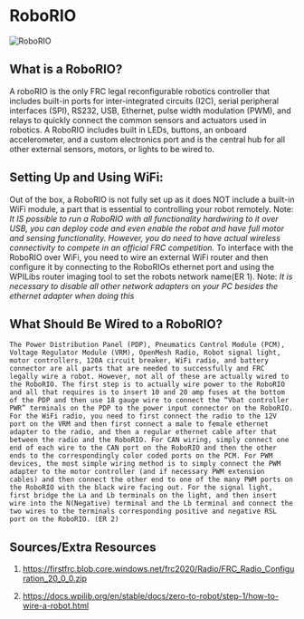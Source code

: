 # RoboRIO

![RoboRIO](/static/imgs/vendors/roborio.png)

## What is a RoboRIO?

A roboRIO is the only FRC legal reconfigurable robotics controller that includes built-in ports for inter-integrated circuits (I2C), serial peripheral interfaces (SPI), RS232, USB, Ethernet, pulse width modulation (PWM), and relays to quickly connect the common sensors and actuators used in robotics. A RoboRIO includes built in LEDs, buttons, an onboard accelerometer, and a custom electronics port and is the central hub for all other external sensors, motors, or lights to be wired to.

## Setting Up and Using WiFi: 

Out of the box, a RoboRIO is not fully set up as it does NOT include a built-in WiFi module, a part that is essential to controlling your robot remotely. Note: *It IS possible to run a RoboRIO with all functionality hardwiring to it over USB, you can deploy code and even enable the robot and have full motor and sensing functionality. However, you do need to have actual wireless connectivity to compete in an official FRC competition.* To interface with the RoboRIO over WiFi, you need to wire an external WiFi router and then configure it by connecting to the RoboRIOs ethernet port and using the WPILibs router imaging tool to set the robots network name(ER 1). Note: *It is necessary to disable all other network adapters on your PC besides the ethernet adapter when doing this*

## What Should Be Wired to a RoboRIO?

    The Power Distribution Panel (PDP), Pneumatics Control Module (PCM), Voltage Regulator Module (VRM), OpenMesh Radio, Robot signal light, motor controllers, 120A circuit breaker, WiFi radio, and battery connector are all parts that are needed to successfully and FRC legally wire a robot. However, not all of these are actually wired to the RoboRIO. The first step is to actually wire power to the RoboRIO and all that requires is to insert 10 and 20 amp fuses at the bottom of the PDP and then use 18 gauge wire to connect the “Vbat controller PWR” terminals on the PDP to the power input connector on the RoboRIO. For the WiFi radio, you need to first connect the radio to the 12V port on the VRM and then first connect a male to female ethernet adapter to the radio, and then a regular ethernet cable after that between the radio and the RoboRIO. For CAN wiring, simply connect one end of each wire to the CAN port on the RoboRIO and then the other ends to the correspondingly color coded ports on the PCM. For PWM devices, the most simple wiring method is to simply connect the PWM adapter to the motor controller (and if necessary PWM extension cables) and then connect the other end to one of the many PWM ports on the RoboRIO with the black wire facing out. For the signal light, first bridge the La and Lb terminals on the light, and then insert wire into the N(Negative) terminal and the Lb terminal and connect the two wires to the terminals corresponding positive and negative RSL port on the RoboRIO. (ER 2)

## Sources/Extra Resources

1. https://firstfrc.blob.core.windows.net/frc2020/Radio/FRC_Radio_Configuration_20_0_0.zip

2. https://docs.wpilib.org/en/stable/docs/zero-to-robot/step-1/how-to-wire-a-robot.html
